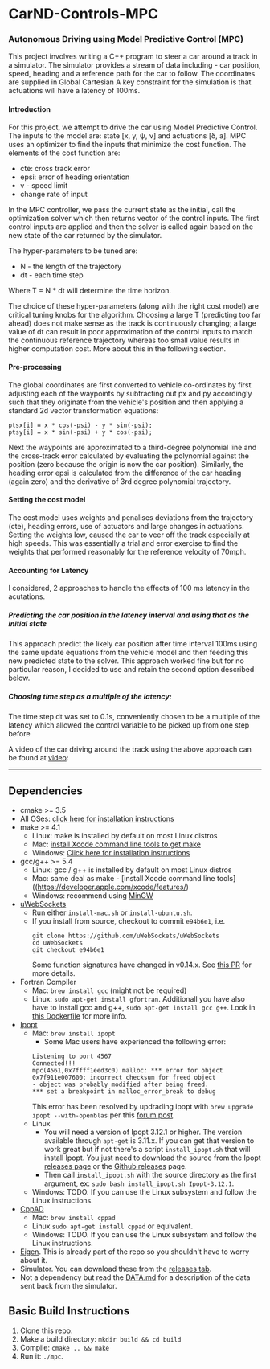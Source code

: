 # CarND-Controls-MPC
### Autonomous Driving using Model Predictive Control (MPC)

This project involves writing a C++ program to steer a car around a track in a simulator. The simulator provides a stream of data including - car position, speed, heading and a reference path for the car to follow.  The coordinates are supplied in Global Cartesian A key constraint for the simulation is that actuations will have a latency of 100ms.

#### Introduction

For this project, we attempt to drive the car using Model Predictive Control. The inputs to the model are: state [x, y, ψ, ν] and actuations [δ, a]. MPC uses an optimizer to find the inputs that minimize the cost function.  The elements of the cost function are: 
* cte: cross track error
* epsi: error of heading orientation
* v - speed limit
* change rate of input

In the MPC controller, we pass the current state as the initial, call the optimization solver which then returns vector of the control inputs. The first control inputs are applied and then the solver is called again based on the new state of the car returned by the simulator.

The hyper-parameters to be tuned are:
* N - the length of the trajectory
* dt - each time step

Where T = N * dt will determine the time horizon. 

The choice of these hyper-parameters (along with the right cost model) are critical tuning knobs for the algorithm. Choosing a large T (predicting too far ahead) does not make sense as the track is continuously changing; a large value of dt can result in poor approximation of the control inputs to match the continuous reference trajectory whereas too small value results in higher computation cost. More about this in the following section.

#### Pre-processing

The global coordinates are first converted to vehicle co-ordinates by first adjusting each of the waypoints by subtracting out px and py accordingly such that they originate from the vehicle's position and then applying a standard 2d vector transformation equations:

    ptsx[i] = x * cos(-psi) - y * sin(-psi);
    ptsy[i] = x * sin(-psi) + y * cos(-psi);

Next the waypoints are approximated to a third-degree polynomial line and the cross-track error calculated by evaluating the polynomial against the position (zero because the origin is now the car position). Similarly, the heading error epsi is calculated from the difference of the car heading (again zero) and the derivative of 3rd degree polynomial trajectory.

#### Setting the cost model

The cost model uses weights and penalises deviations from the trajectory (cte), heading errors, use of actuators and large changes in actuations. Setting the weights low, caused the car to veer off the track especially at high speeds. This was essentially a trial and error exercise to find the weights that performed reasonably for the reference velocity of 70mph.

#### Accounting for Latency

I considered, 2 approaches to handle the effects of 100 ms latency in the acutations.

##### Predicting the car position in the latency interval and using that as the initial state
This approach predict the likely car position after time interval 100ms using the same update equations from the vehicle model and then feeding this new predicted state to the solver. This approach worked fine but for no particular reason, I decided to use and retain the second option described below.

##### Choosing time step as a multiple of the latency:
The time step dt was set to 0.1s, conveniently chosen to be a multiple of the latency which allowed the control variable to be picked up from one step before

A video of the car driving around the track using the above approach can be found at [video](https://youtu.be/xJuJECJRJuM):


---

## Dependencies

* cmake >= 3.5
 * All OSes: [click here for installation instructions](https://cmake.org/install/)
* make >= 4.1
  * Linux: make is installed by default on most Linux distros
  * Mac: [install Xcode command line tools to get make](https://developer.apple.com/xcode/features/)
  * Windows: [Click here for installation instructions](http://gnuwin32.sourceforge.net/packages/make.htm)
* gcc/g++ >= 5.4
  * Linux: gcc / g++ is installed by default on most Linux distros
  * Mac: same deal as make - [install Xcode command line tools]((https://developer.apple.com/xcode/features/)
  * Windows: recommend using [MinGW](http://www.mingw.org/)
* [uWebSockets](https://github.com/uWebSockets/uWebSockets)
  * Run either `install-mac.sh` or `install-ubuntu.sh`.
  * If you install from source, checkout to commit `e94b6e1`, i.e.
    ```
    git clone https://github.com/uWebSockets/uWebSockets 
    cd uWebSockets
    git checkout e94b6e1
    ```
    Some function signatures have changed in v0.14.x. See [this PR](https://github.com/udacity/CarND-MPC-Project/pull/3) for more details.
* Fortran Compiler
  * Mac: `brew install gcc` (might not be required)
  * Linux: `sudo apt-get install gfortran`. Additionall you have also have to install gcc and g++, `sudo apt-get install gcc g++`. Look in [this Dockerfile](https://github.com/udacity/CarND-MPC-Quizzes/blob/master/Dockerfile) for more info.
* [Ipopt](https://projects.coin-or.org/Ipopt)
  * Mac: `brew install ipopt`
       +  Some Mac users have experienced the following error:
       ```
       Listening to port 4567
       Connected!!!
       mpc(4561,0x7ffff1eed3c0) malloc: *** error for object 0x7f911e007600: incorrect checksum for freed object
       - object was probably modified after being freed.
       *** set a breakpoint in malloc_error_break to debug
       ```
       This error has been resolved by updrading ipopt with
       ```brew upgrade ipopt --with-openblas```
       per this [forum post](https://discussions.udacity.com/t/incorrect-checksum-for-freed-object/313433/19).
  * Linux
    * You will need a version of Ipopt 3.12.1 or higher. The version available through `apt-get` is 3.11.x. If you can get that version to work great but if not there's a script `install_ipopt.sh` that will install Ipopt. You just need to download the source from the Ipopt [releases page](https://www.coin-or.org/download/source/Ipopt/) or the [Github releases](https://github.com/coin-or/Ipopt/releases) page.
    * Then call `install_ipopt.sh` with the source directory as the first argument, ex: `sudo bash install_ipopt.sh Ipopt-3.12.1`. 
  * Windows: TODO. If you can use the Linux subsystem and follow the Linux instructions.
* [CppAD](https://www.coin-or.org/CppAD/)
  * Mac: `brew install cppad`
  * Linux `sudo apt-get install cppad` or equivalent.
  * Windows: TODO. If you can use the Linux subsystem and follow the Linux instructions.
* [Eigen](http://eigen.tuxfamily.org/index.php?title=Main_Page). This is already part of the repo so you shouldn't have to worry about it.
* Simulator. You can download these from the [releases tab](https://github.com/udacity/self-driving-car-sim/releases).
* Not a dependency but read the [DATA.md](./DATA.md) for a description of the data sent back from the simulator.


## Basic Build Instructions


1. Clone this repo.
2. Make a build directory: `mkdir build && cd build`
3. Compile: `cmake .. && make`
4. Run it: `./mpc`.




